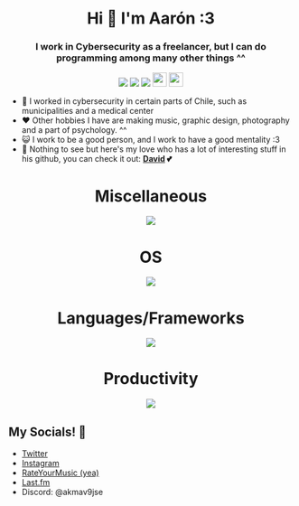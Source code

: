 <h1 align="center">Hi 👋 I'm Aarón :3</h1>
<h3 align="center">I work in Cybersecurity as a freelancer, but I can do programming among many other things ^^</h3>
<p align="left">
<div align="center">
  <img src="https://img.shields.io/badge/Age-21-99caff"/>  
  <img src="https://img.shields.io/badge/Live%20In-Chile-eb152d"/>  
  <img src="https://img.shields.io/badge/they-them-pink"/>  
  <img src="https://raw.githubusercontent.com/joypixels/pride-emoji-flags/master/svg/nonbinary-flag.svg" height="25"/>  
  <img src="https://raw.githubusercontent.com/joypixels/pride-emoji-flags/refs/heads/master/svg/pride-flag.svg" height="25"/>  
</div>

- 📝 I worked in cybersecurity in certain parts of Chile, such as municipalities and a medical center 
- ❤️ Other hobbies I have are making music, graphic design, photography and a part of psychology. ^^
- 😺 I work to be a good person, and I work to have a good mentality :3
- 🤍 Nothing to see but here's my love who has a lot of interesting stuff in his github, you can check it out: <b> [David](https://github.com/d4vid-vl) 💕</b>

<h1 align="center">Miscellaneous</h1>
<p align="center">
    <img src="https://skillicons.dev/icons?i=ableton,ps,ai,pr,ae,discord,twitter" />
  </a>
</p>

<h1 align="center">OS</h1>
<p align="center">
    <img src="https://skillicons.dev/icons?i=arch,bsd,linux,windows,apple,nix,debian" />
  </a>
</p>

<h1 align="center">Languages/Frameworks</h1>
<p align="center">
    <img src="https://skillicons.dev/icons?i=perl,ruby,c,python,react,vite,ts,haskell" />
  </a>
</p>

<h1 align="center">Productivity</h1>
<p align="center">
    <img src="https://skillicons.dev/icons?i=emacs,vim,nginx,aws,ansible,docker,git" />
  </a>
</p>

##                                       My Socials! 📱
- [Twitter](https://twitter.com/Akmav9jse)
- [Instagram](https://www.instagram.com/Akmav9jse/)
- [RateYourMusic (yea)](https://rateyourmusic.com/~Akmav9jse)
- [Last.fm](https://www.last.fm/user/akmav9jse)
- Discord: @akmav9jse
